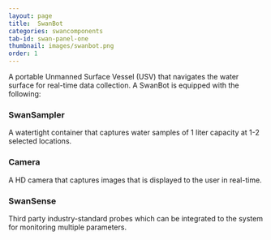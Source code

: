 ```yaml
---
layout: page
title:  SwanBot
categories: swancomponents
tab-id: swan-panel-one
thumbnail: images/swanbot.png
order: 1
---
```


<div class='swan-flex-col'>
	<p> A portable Unmanned Surface Vessel (USV) that navigates the water surface for real-time data collection. A SwanBot is equipped with the following:</p>
  <div class='section-sub-heading'>
  	<i class='fa fa-vial'></i>
    	<h3>SwanSampler</h3>
  </div>
  <p>A watertight container that captures water samples of 1 liter capacity at 1-2 selected locations.</p>
  <div class='section-sub-heading'>
  	<i class='fa fa-camera'></i>
    	<h3>Camera</h3>
  </div>
  <p>A HD camera that captures images that is displayed to the user in real-time.</p>
  <div class='section-sub-heading'>
  	<i class='fa fa-microchip'></i>
    	<h3>SwanSense</h3>
  </div>
  <p>Third party industry-standard probes which can be integrated to the system for monitoring multiple parameters.</p>
</div>